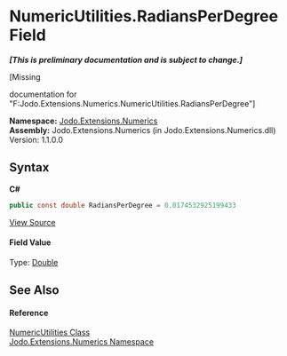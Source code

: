 # NumericUtilities.RadiansPerDegree Field
 _**\[This is preliminary documentation and is subject to change.\]**_

\[Missing <summary> documentation for "F:Jodo.Extensions.Numerics.NumericUtilities.RadiansPerDegree"\]

**Namespace:**&nbsp;<a href="N_Jodo_Extensions_Numerics">Jodo.Extensions.Numerics</a><br />**Assembly:**&nbsp;Jodo.Extensions.Numerics (in Jodo.Extensions.Numerics.dll) Version: 1.1.0.0

## Syntax

**C#**<br />
``` C#
public const double RadiansPerDegree = 0.0174532925199433
```

<a href="https://github.com/JosephJShort/Jodo.Extensions/blob/main/src/Jodo.Extensions.Numerics/NumericUtilities.cs" rel="noopener noreferrer" title="View the source code">View Source</a><br />

#### Field Value
Type: <a href="https://docs.microsoft.com/dotnet/api/system.double" target="_blank" rel="noopener noreferrer">Double</a>

## See Also


#### Reference
<a href="T_Jodo_Extensions_Numerics_NumericUtilities">NumericUtilities Class</a><br /><a href="N_Jodo_Extensions_Numerics">Jodo.Extensions.Numerics Namespace</a><br />